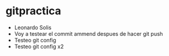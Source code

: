 # gitpractica

- Leonardo Solis
- Voy a testear el commit ammend despues de hacer git push
- Testeo git config
- Testeo git config x2
